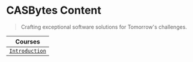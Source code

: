 # CASBytes Content

> Crafting exceptional software solutions for Tomorrow's challenges.

| Courses                          |
| -------------------------------- |
| [`Introduction`](/introduction/) |
